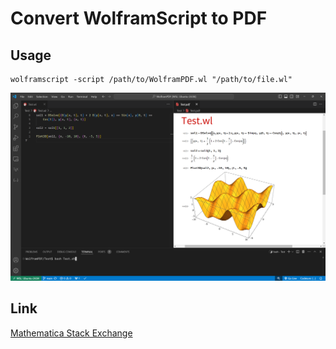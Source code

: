 # Convert WolframScript to PDF

## Usage
```shell
wolframscript -script /path/to/WolframPDF.wl "/path/to/file.wl"
```

![WolframPDF.png](Images/WolframPDF.png)

## Link
[Mathematica Stack Exchange](https://mathematica.stackexchange.com/questions/293543/converting-wolfram-language-scripts-wls-into-pdfs)
